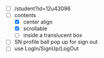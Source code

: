 - [ ] /student?id=12u43096
- [ ] contents
  - [x] center align
  - [x] scrollable
  - [ ] inside a translucent box
- [ ] SN profile ball pop up for sign out
- [ ] use LogIn/SignUp/LogOut

